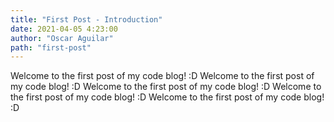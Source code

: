 ```yaml
---
title: "First Post - Introduction"
date: 2021-04-05 4:23:00
author: "Oscar Aguilar"
path: "first-post"
---
```


Welcome to the first post of my code blog! :D
Welcome to the first post of my code blog! :D
Welcome to the first post of my code blog! :D
Welcome to the first post of my code blog! :D
Welcome to the first post of my code blog! :D